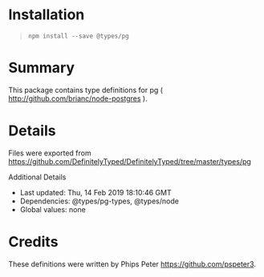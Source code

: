 # Installation
> `npm install --save @types/pg`

# Summary
This package contains type definitions for pg ( http://github.com/brianc/node-postgres ).

# Details
Files were exported from https://github.com/DefinitelyTyped/DefinitelyTyped/tree/master/types/pg

Additional Details
 * Last updated: Thu, 14 Feb 2019 18:10:46 GMT
 * Dependencies: @types/pg-types, @types/node
 * Global values: none

# Credits
These definitions were written by Phips Peter <https://github.com/pspeter3>.
